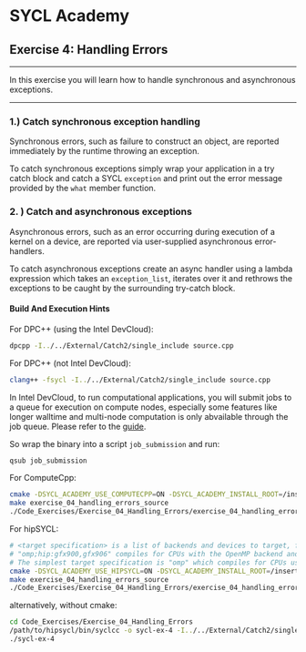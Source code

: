 # SYCL Academy

## Exercise 4: Handling Errors

---

In this exercise you will learn how to handle synchronous and asynchronous
exceptions.

---

### 1.) Catch synchronous exception handling

Synchronous errors, such as failure to construct an object, are reported
immediately  by  the  runtime  throwing  an  exception.

To catch synchronous exceptions simply wrap your application in a try catch
block and catch a SYCL `exception` and print out the error message provided by
the `what` member function.

### 2. ) Catch and asynchronous exceptions

Asynchronous  errors, such  as  an  error  occurring  during execution of a
kernel on a device, are reported via user-supplied asynchronous error-handlers.

To catch asynchronous exceptions create an async handler using a lambda
expression which takes an `exception_list`, iterates over it and rethrows the
exceptions to be caught by the surrounding try-catch block.

#### Build And Execution Hints

For DPC++ (using the Intel DevCloud):
```sh
dpcpp -I../../External/Catch2/single_include source.cpp

```
For DPC++ (not Intel DevCloud):
```sh
clang++ -fsycl -I../../External/Catch2/single_include source.cpp
```
In Intel DevCloud, to run computational applications, you will submit jobs to a queue for execution on compute nodes,
especially some features like longer walltime and multi-node computation is only abvailable through the job queue.
Please refer to the [guide][devcloud-job-submission].

So wrap the binary into a script `job_submission` and run:
```sh
qsub job_submission
```

For ComputeCpp:
```sh
cmake -DSYCL_ACADEMY_USE_COMPUTECPP=ON -DSYCL_ACADEMY_INSTALL_ROOT=/insert/path/to/computecpp ..
make exercise_04_handling_errors_source
./Code_Exercises/Exercise_04_Handling_Errors/exercise_04_handling_errors source
```


For hipSYCL:
```sh
# <target specification> is a list of backends and devices to target, for example
# "omp;hip:gfx900,gfx906" compiles for CPUs with the OpenMP backend and for AMD Vega 10 (gfx900) and Vega 20 (gfx906) GPUs using the HIP backend.
# The simplest target specification is "omp" which compiles for CPUs using the OpenMP backend.
cmake -DSYCL_ACADEMY_USE_HIPSYCL=ON -DSYCL_ACADEMY_INSTALL_ROOT=/insert/path/to/hipsycl -DHIPSYCL_TARGETS="<target specification>" ..
make exercise_04_handling_errors_source
./Code_Exercises/Exercise_04_Handling_Errors/exercise_04_handling_errors_source
```
alternatively, without cmake:
```sh
cd Code_Exercises/Exercise_04_Handling_Errors
/path/to/hipsycl/bin/syclcc -o sycl-ex-4 -I../../External/Catch2/single_include --hipsycl-targets="<target specification>" source.cpp
./sycl-ex-4
```


[devcloud-job-submission]: https://devcloud.intel.com/oneapi/documentation/job-submission/

